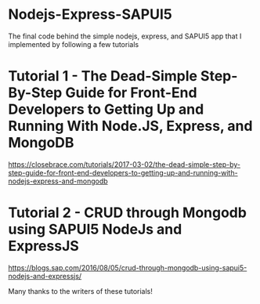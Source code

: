 # Nodejs-Express-SAPUI5
The final code behind the simple nodejs, express, and SAPUI5 app that I implemented by following a few tutorials

# Tutorial 1 - The Dead-Simple Step-By-Step Guide for Front-End Developers to Getting Up and Running With Node.JS, Express, and MongoDB
https://closebrace.com/tutorials/2017-03-02/the-dead-simple-step-by-step-guide-for-front-end-developers-to-getting-up-and-running-with-nodejs-express-and-mongodb

# Tutorial 2 - CRUD through Mongodb using SAPUI5 NodeJs and ExpressJS
https://blogs.sap.com/2016/08/05/crud-through-mongodb-using-sapui5-nodejs-and-expressjs/

Many thanks to the writers of these tutorials!
